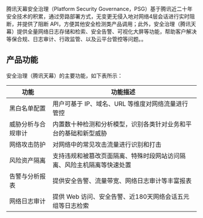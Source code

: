 
腾讯天幕安全治理（Platform Security Governance，PSG）基于腾讯近二十年安全技术的积累，通过旁路部署方式，无变更无侵入地对网络4层会话进行实时阻断，并提供了阻断 API，方便其他安全检测类产品调用；此外，安全治理（腾讯天幕）提供全量网络日志存储和检索、安全告警、可视化大屏等功能，帮助客户解决等保合规、日志审计、行政监管、以及云平台管控等问题。。

## 产品功能
安全治理（腾讯天幕）的主要功能，如下表所示：

| 功能 | 功能描述 | 
|---------|---------|
| 黑白名单配置 |用户可基于 IP、域名、URL 等维度对网络流量进行管控| 
| 威胁分析与合规审计 |内置数十种检测和分析模型，识别各类针对业务和平台的基础和新型威胁 | 
| 网络攻击防护 |对网络中的常见攻击流量进行识别和打击 | 
| 风险资产隔离 |支持违规和被篡改页面隔离、特殊时段网站访问隔离、风险主机隔离等快速处置 | 
|告警与分析报表 |提供安全告警、流量带宽、网络日志审计等丰富报表 | 
| 网络日志审计 |提供 Web 访问、安全告警、近180天网络会话五元组等日志检索 | 

